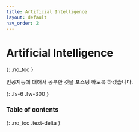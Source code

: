 ```yaml
---
title: Artificial Intelligence
layout: default
nav_order: 2
---
```


# Artificial Intelligence
{: .no_toc }

인공지능에 대해서 공부한 것을 포스팅 하도록 하겠습니다.

{: .fs-6 .fw-300 }

### Table of contents
{: .no_toc .text-delta }